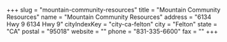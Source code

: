 +++
slug = "mountain-community-resources"
title = "Mountain Community Resources"
name = "Mountain Community Resources"
address = "6134 Hwy 9 6134 Hwy 9"
cityIndexKey = "city-ca-felton"
city = "Felton"
state = "CA"
postal = "95018"
website = ""
phone = "831-335-6600"
fax = ""
+++
